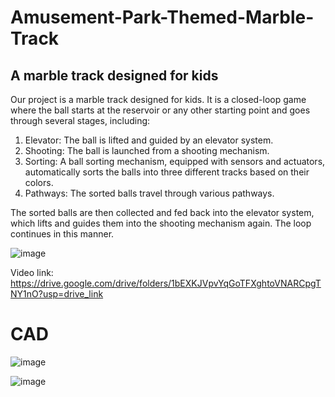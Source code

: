 # Amusement-Park-Themed-Marble-Track
## A marble track designed for kids

Our project is a marble track designed for kids. It is a closed-loop game where the ball starts at the reservoir or any other starting point and goes through several stages, including:


1. Elevator: The ball is lifted and guided by an elevator system.
2. Shooting: The ball is launched from a shooting mechanism.
3. Sorting: A ball sorting mechanism, equipped with sensors and actuators, automatically sorts the balls into three different tracks based on their colors.
4. Pathways: The sorted balls travel through various pathways.


The sorted balls are then collected and fed back into the elevator system, which lifts and guides them into the shooting mechanism again. The loop continues in this manner.

![image](https://github.com/MostafaELFEEL/Amusement-Park-Themed-Marble-Track/assets/106331831/3bb1a78d-a1b0-4cb3-96f3-2bee5c178700)


Video link: https://drive.google.com/drive/folders/1bEXKJVpvYqGoTFXghtoVNARCpgTNY1nO?usp=drive_link

# CAD

![image](https://github.com/MostafaELFEEL/Amusement-Park-Themed-Marble-Track/assets/106331831/c7a2d7c7-33b1-4c02-86b2-e916323b0b95)

![image](https://github.com/MostafaELFEEL/Amusement-Park-Themed-Marble-Track/assets/106331831/35cfd9b7-6fa7-42b9-aab6-e1367ceb6133)



